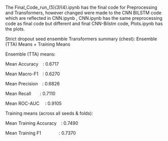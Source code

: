 The Final_Code_run_(5)_(3)_(4).ipynb  has the final code for Preprocessing and Transformers, however changed were made to the CNN BILSTM code which are reflected in CNN.ipynb ,
CNN.ipynb has the same preprocessing code as final code but different and final CNN-Bilstm code, Plots.ipynb has the plots.

Strict dropout seed ensemble Transformers summary (chest): 
Ensemble (TTA) Means + Training Means

Ensemble (TTA) means:

Mean Accuracy : 0.6717

Mean Macro-F1 : 0.6270

Mean Precision : 0.6826

Mean Recall  : 0.7110

Mean ROC-AUC  : 0.9105

Training means (across all seeds & folds):

Mean Training Accuracy : 0.7490

Mean Training F1    : 0.7370





